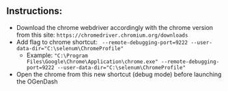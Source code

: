 Instructions:
-----

- Download the chrome webdriver accordingly with the chrome version from this site: ``https://chromedriver.chromium.org/downloads``
- Add flag to chrome shortcut: `` --remote-debugging-port=9222 --user-data-dir="C:\selenum\ChromeProfile"``
  - Example: ``"C:\Program Files\Google\Chrome\Application\chrome.exe" --remote-debugging-port=9222 --user-data-dir="C:\selenum\ChromeProfile"``
- Open the chrome from this new shortcut (debug mode) before launching the OGenDash